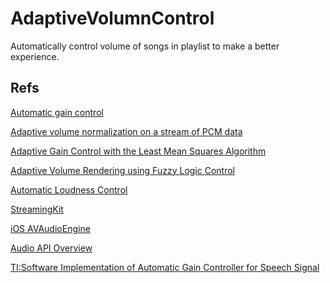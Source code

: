 # AdaptiveVolumnControl
Automatically control volume of songs in playlist to make a better experience.

## Refs

[Automatic gain control](https://en.wikipedia.org/wiki/Automatic_gain_control)

[Adaptive volume normalization on a stream of PCM data](https://dsp.stackexchange.com/questions/24335/adaptive-volume-normalization-on-a-stream-of-pcm-data)

[Adaptive Gain Control with the Least Mean Squares Algorithm](https://www.allaboutcircuits.com/technical-articles/adaptive-gain-control-with-the-least-mean-squares-algorithm/)

[Adaptive Volume Rendering using Fuzzy Logic
Control](http://web.cse.ohio-state.edu/~shen.94/papers//Li2001.pdf)

[Automatic Loudness Control](https://www.acoustics.asn.au/conference_proceedings/ICA2010/cdrom-ICA2010/papers/p960.pdf)

[StreamingKit](https://github.com/login?return_to=%2Ftumtumtum%2FStreamingKit)

[iOS AVAudioEngine](http://www.jianshu.com/p/506c62183763)

[Audio API Overview](https://www.objc.io/issues/24-audio/audio-api-overview/)

[TI:Software Implementation of Automatic Gain Controller for
Speech Signal](http://www.ti.com/lit/wp/spraal1/spraal1.pdf)